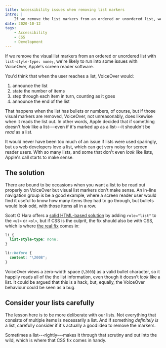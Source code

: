 ```yaml
---
title: Accessibility issues when removing list markers
intro: |
    If we remove the list markers from an ordered or unordered list, we're likely to run into some issues with VoiceOver.
date: 2020-10-12
tags:
    - Accessibility
    - CSS
    - Development
---
```


If we remove the visual list markers from an ordered or unordered list with `list-style-type: none;`, we're likely to run into some issues with VoiceOver, Apple's screen reader software.

You'd think that when the user reaches a list, VoiceOver would:

1. announce the list
2. state the number of items
3. step through each item in turn, counting as it goes
4. announce the end of the list

That happens when the list has bullets or numbers, of course, but if those visual markers are removed, VoiceOver, not unreasonably, does likewise when it reads the list out. In other words, Apple decided that if something doesn't *look* like a list---even if it's marked up as a list---it shouldn't be *read* as a list.

It would never have been too much of an issue if lists were used sparingly, but us web developers love a list, which can get very noisy for screen reader users. With so many lists, and some that don't even *look* like lists, Apple's call starts to make sense.


## The solution

There are bound to be occasions when you want a list to be read out properly on VoiceOver but visual list markers don't make sense. An in-line navigation group is be a good example, where a screen reader user would find it useful to know how many items they had to go through, but bullets would look odd, with those items all in a row.

Scott O'Hara offers a [solid HTML-based solution](https://www.scottohara.me/blog/2019/01/12/lists-and-safari.html#a-fix-for-the-fix) by adding `role="list"` to the `<ul>` or `<ol>`, but if CSS is the culprit, the fix should also be with CSS, which is where [the real fix](https://unfetteredthoughts.net/2017/09/26/voiceover-and-list-style-type-none/) comes in:

```css
li {
  list-style-type: none;
}

li::before {
  content: "\200B";
}
```

VoiceOver views a zero-width space (`\200B`) as a valid bullet character, so it happily reads all of the the list information, even though it doesn't *look* like a list. It could be argued that this is a hack, but, equally, the VoiceOver behaviour could be seen as a bug.


## Consider your lists carefully

The lesson here is to be more deliberate with our lists. Not everything that consists of multiple items is necessarily a list. And if something *definitely is* a list, carefully consider if it's actually a good idea to remove the markers.

Sometimes a list---rightly---makes it through that scrutiny and out into the wild, which is where that CSS fix comes in handy.
